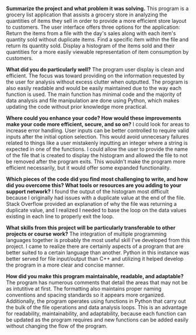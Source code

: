 **Summarize the project and what problem it was solving.**
  This program is a grocery list application that assists a grocery store in analyzing the quantities of items they sell in order to provide a more efficient store layout to         customers. The user interface offers three options for the application:
    Return the items from a file with the day's sales along with each item's quantity sold without duplicate items.
    Find a specific item within the file and return its quantity sold.
    Display a histogram of the items sold and their quantities for a more easily viewable representation of item consumption by customers.
    
**What did you do particularly well?**
  The program user display is clean and efficient. The focus was toward providing on the information requested by the user for analysis without excess clutter when outputted. The   program is also easily readable and would be easily maintained due to the way each function is used. The main function has minimal code and the majority of data analysis and       file manipulation are done using Python, which makes updating the code without prior knowledge more practical.
  
**Where could you enhance your code? How would these improvements make your code more efficient, secure, and so on?**
  I could look for areas to increase error handling. User inputs can be better controlled to require valid inputs after the initial option selection. This would avoid unnecesary     failures related to things like a user mistakenly inputting an integer where a string is expected in one of the functions. I could allow the user to provide the name of the file   that is created to display the histogram and allowed the file to not be removed after the program exits. This wouldn't make the program more efficient necessarily, but it would   offer some expanded functionality.

**Which pieces of the code did you find most challenging to write, and how did you overcome this? What tools or resources are you adding to your support network?**
  I found the output of the histogram most difficult because I originally had issues with a duplicate value at the end of the file. Stack Overflow provided an explanation of why     the file was returning a duplicate value, and I realized I needed to base the loop on the data values existing in each line to properly exit the loop.

**What skills from this project will be particularly transferable to other projects or course work?**
  The integration of multiple programming languages together is probably the most useful skill I've developed from this project. I came to realize there are certainly aspects of a   program that are better suited to a certain language than another. Python in this instance was better served for file input/output than C++ and utilizing it helped develop the     program in a more clear and concise manner.

**How did you make this program maintainable, readable, and adaptable?**
  The program has numerous comments that detail the areas that may not be as intutitive at first. The formatting also maintains proper naming conventions and spacing standards so   it appears more organized. Additionally, the program operates using functions in Python that carry out the bulk of the file operations and data analysis loops. This is an         advantage for readability, maintainability, and adaptability, because each function can be updated as the program requires and new functions can be added easily without changing   the flow of the program.
